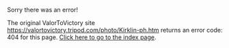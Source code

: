 

Sorry there was an error!

The original ValorToVictory site https://valortovictory.tripod.com/photo/Kirklin-ph.htm returns an error code: 404 for this page. [Click here to go to the index page](../index.md).